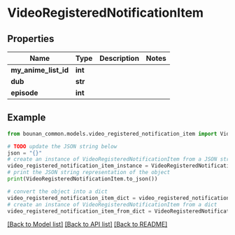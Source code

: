# VideoRegisteredNotificationItem


## Properties

Name | Type | Description | Notes
------------ | ------------- | ------------- | -------------
**my_anime_list_id** | **int** |  | 
**dub** | **str** |  | 
**episode** | **int** |  | 

## Example

```python
from bounan_common.models.video_registered_notification_item import VideoRegisteredNotificationItem

# TODO update the JSON string below
json = "{}"
# create an instance of VideoRegisteredNotificationItem from a JSON string
video_registered_notification_item_instance = VideoRegisteredNotificationItem.from_json(json)
# print the JSON string representation of the object
print(VideoRegisteredNotificationItem.to_json())

# convert the object into a dict
video_registered_notification_item_dict = video_registered_notification_item_instance.to_dict()
# create an instance of VideoRegisteredNotificationItem from a dict
video_registered_notification_item_from_dict = VideoRegisteredNotificationItem.from_dict(video_registered_notification_item_dict)
```
[[Back to Model list]](../README.md#documentation-for-models) [[Back to API list]](../README.md#documentation-for-api-endpoints) [[Back to README]](../README.md)


